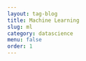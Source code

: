 ```yaml
---
layout: tag-blog
title: Machine Learning
slug: ml
category: datascience
menu: false
order: 1
---
```


